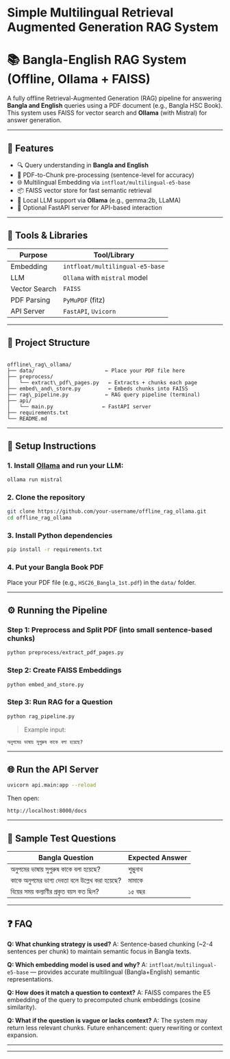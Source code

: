 # Simple Multilingual Retrieval Augmented Generation RAG System



# 📚 Bangla-English RAG System (Offline, Ollama + FAISS)

A fully offline Retrieval-Augmented Generation (RAG) pipeline for answering **Bangla and English** queries using a PDF document (e.g., Bangla HSC Book). This system uses FAISS for vector search and **Ollama** (with Mistral) for answer generation.

---

## 🔧 Features

- 🔍 Query understanding in **Bangla and English**
- 📖 PDF-to-Chunk pre-processing (sentence-level for accuracy)
- 🌐 Multilingual Embedding via `intfloat/multilingual-e5-base`
- 📦 FAISS vector store for fast semantic retrieval
- 🤖 Local LLM support via **Ollama** (e.g., gemma:2b, LLaMA)
- 🛜 Optional FastAPI server for API-based interaction

---

## 🧰 Tools & Libraries

| Purpose        | Tool/Library                       |
|----------------|------------------------------------|
| Embedding      | `intfloat/multilingual-e5-base`    |
| LLM            | `Ollama` with `mistral` model      |
| Vector Search  | `FAISS`                            |
| PDF Parsing    | `PyMuPDF` (fitz)                   |
| API Server     | `FastAPI`, `Uvicorn`               |

---

## 📁 Project Structure

```

offline\_rag\_ollama/
├── data/                       ← Place your PDF file here
├── preprocess/
│   └── extract\_pdf\_pages.py   ← Extracts + chunks each page
├── embed\_and\_store.py         ← Embeds chunks into FAISS
├── rag\_pipeline.py            ← RAG query pipeline (terminal)
├── api/
│   └── main.py                ← FastAPI server
├── requirements.txt
└── README.md

````

---

## 🚀 Setup Instructions

### 1. Install [Ollama](https://ollama.com/download) and run your LLM:
```bash
ollama run mistral
````

### 2. Clone the repository

```bash
git clone https://github.com/your-username/offline_rag_ollama.git
cd offline_rag_ollama
```

### 3. Install Python dependencies

```bash
pip install -r requirements.txt
```

### 4. Put your Bangla Book PDF

Place your PDF file (e.g., `HSC26_Bangla_1st.pdf`) in the `data/` folder.

---

## ⚙️ Running the Pipeline

### Step 1: Preprocess and Split PDF (into small sentence-based chunks)

```bash
python preprocess/extract_pdf_pages.py
```

### Step 2: Create FAISS Embeddings

```bash
python embed_and_store.py
```

### Step 3: Run RAG for a Question

```bash
python rag_pipeline.py
```

> Example input:

```text
অনুপমের ভাষায় সুপুরুষ কাকে বলা হয়েছে?
```

---

## 🌐 Run the API Server

```bash
uvicorn api.main:app --reload
```

Then open:

```
http://localhost:8000/docs
```

---

## 🧪 Sample Test Questions

| Bangla Question                                 | Expected Answer |
| ----------------------------------------------- | --------------- |
| অনুপমের ভাষায় সুপুরুষ কাকে বলা হয়েছে?            | শুম্ভুনাথ       |
| কাকে অনুপমের ভাগ্য দেবতা বলে উল্লেখ করা হয়েছে?    | মামাকে          |
| বিয়ের সময় কল্যাণীর প্রকৃত বয়স কত ছিল?             | ১৫ বছর          |

---

## ❓ FAQ

**Q: What chunking strategy is used?**
A: Sentence-based chunking (\~2-4 sentences per chunk) to maintain semantic focus in Bangla texts.

**Q: Which embedding model is used and why?**
A: `intfloat/multilingual-e5-base` — provides accurate multilingual (Bangla+English) semantic representations.

**Q: How does it match a question to context?**
A: FAISS compares the E5 embedding of the query to precomputed chunk embeddings (cosine similarity).

**Q: What if the question is vague or lacks context?**
A: The system may return less relevant chunks. Future enhancement: query rewriting or context expansion.

---

---


